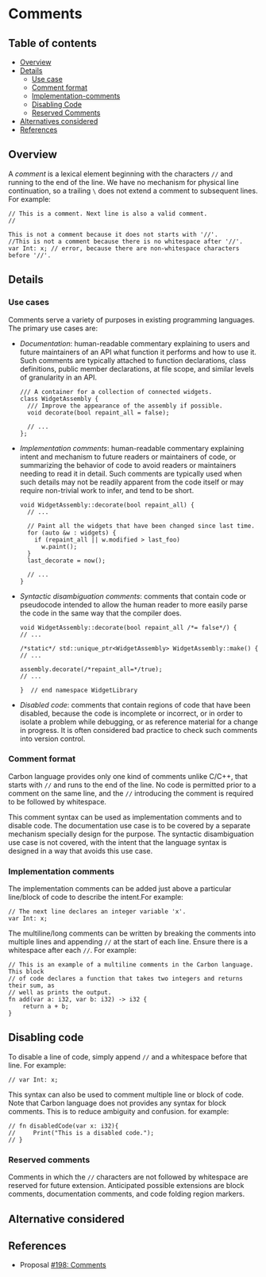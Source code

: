 # Comments

<!--
Part of the Carbon Language project, under the Apache License v2.0 with LLVM
Exceptions. See /LICENSE for license information.
SPDX-License-Identifier: Apache-2.0 WITH LLVM-exception
-->

<!-- toc -->

## Table of contents

-   [Overview](#overview)
-   [Details](#details)
    -   [Use case](#use-cases)
    -   [Comment format](#comment-format)
    -   [Implementation-comments](#implementation-comments)
    -   [Disabling Code](#disabling-code)
    -   [Reserved Comments](#reserved-comments)
-   [Alternatives considered](#alternatives-considered)
-   [References](#references)

## Overview

A _comment_ is a lexical element beginning with the characters `//` and running
to the end of the line. We have no mechanism for physical line continuation, so
a trailing `\` does not extend a comment to subsequent lines. For example:

```carbon
// This is a comment. Next line is also a valid comment.
//

This is not a comment because it does not starts with '//'.
//This is not a comment because there is no whitespace after '//'.
var Int: x; // error, because there are non-whitespace characters before '//'.
```

## Details

### Use cases

Comments serve a variety of purposes in existing programming languages. The
primary use cases are:

-   _Documentation_: human-readable commentary explaining to users and future
    maintainers of an API what function it performs and how to use it. Such
    comments are typically attached to function declarations, class definitions,
    public member declarations, at file scope, and similar levels of granularity
    in an API.

    ```
    /// A container for a collection of connected widgets.
    class WidgetAssembly {
      /// Improve the appearance of the assembly if possible.
      void decorate(bool repaint_all = false);

      // ...
    };
    ```

-   _Implementation comments_: human-readable commentary explaining intent and
    mechanism to future readers or maintainers of code, or summarizing the
    behavior of code to avoid readers or maintainers needing to read it in
    detail. Such comments are typically used when such details may not be
    readily apparent from the code itself or may require non-trivial work to
    infer, and tend to be short.

    ```
    void WidgetAssembly::decorate(bool repaint_all) {
      // ...

      // Paint all the widgets that have been changed since last time.
      for (auto &w : widgets) {
        if (repaint_all || w.modified > last_foo)
          w.paint();
      }
      last_decorate = now();

      // ...
    }
    ```

-   _Syntactic disambiguation comments_: comments that contain code or
    pseudocode intended to allow the human reader to more easily parse the code
    in the same way that the compiler does.

    ```
    void WidgetAssembly::decorate(bool repaint_all /*= false*/) {
    // ...

    /*static*/ std::unique_ptr<WidgetAssembly> WidgetAssembly::make() {
    // ...

    assembly.decorate(/*repaint_all=*/true);
    // ...

    }  // end namespace WidgetLibrary
    ```

-   _Disabled code_: comments that contain regions of code that have been
    disabled, because the code is incomplete or incorrect, or in order to
    isolate a problem while debugging, or as reference material for a change in
    progress. It is often considered bad practice to check such comments into
    version control.


### Comment format

Carbon language provides only one kind of comments unlike C/C++, that starts
with `//` and runs to the end of the line. No code is permitted prior to a
comment on the same line, and the `//` introducing the comment is required to be
followed by whitespace.

This comment syntax can be used as implementation comments and to disable code.
The documentation use case is to be covered by a separate mechanism specially
design for the purpose. The syntactic disambiguation use case is not covered,
with the intent that the language syntax is designed in a way that avoids this
use case.

### Implementation comments

The implementation comments can be added just above a particular line/block of
code to describe the intent.For example:

```carbon
// The next line declares an integer variable 'x'.
var Int: x;
```

The multiline/long comments can be written by breaking the comments into
multiple lines and appending `//` at the start of each line. Ensure there is a
whitespace after each `//`. For example:

```carbon
// This is an example of a multiline comments in the Carbon language. This block
// of code declares a function that takes two integers and returns their sum, as
// well as prints the output.
fn add(var a: i32, var b: i32) -> i32 {
    return a + b;
}
```

## Disabling code

To disable a line of code, simply append `//` and a whitespace before that line.
For example:

```carbon
// var Int: x;
```

This syntax can also be used to comment multiple line or block of code. Note
that Carbon language does not provides any syntax for block comments. This is
to reduce ambiguity and confusion. for example:

```carbon
// fn disabledCode(var x: i32){
//     Print("This is a disabled code.");
// }
```

### Reserved comments

Comments in which the `//` characters are not followed by whitespace are
reserved for future extension. Anticipated possible extensions are block
comments, documentation comments, and code folding region markers.

## Alternative considered


## References

-   Proposal
    [#198: Comments](https://github.com/carbon-language/carbon-lang/pull/198)